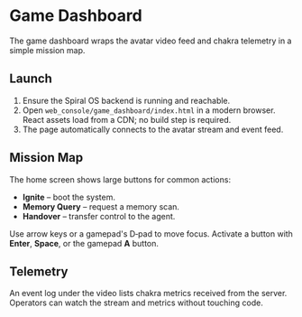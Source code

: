 # Game Dashboard

The game dashboard wraps the avatar video feed and chakra telemetry in a simple mission map.

## Launch

1. Ensure the Spiral OS backend is running and reachable.
2. Open `web_console/game_dashboard/index.html` in a modern browser. React assets load from a CDN; no build step is required.
3. The page automatically connects to the avatar stream and event feed.

## Mission Map

The home screen shows large buttons for common actions:

- **Ignite** – boot the system.
- **Memory Query** – request a memory scan.
- **Handover** – transfer control to the agent.

Use arrow keys or a gamepad's D‑pad to move focus. Activate a button with **Enter**, **Space**, or the gamepad **A** button.

## Telemetry

An event log under the video lists chakra metrics received from the server. Operators can watch the stream and metrics without touching code.
